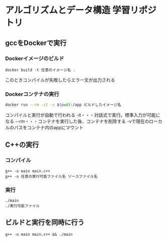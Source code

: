 # アルゴリズムとデータ構造 学習リポジトリ
## gccをDockerで実行
### Dockerイメージのビルド
```
docker build -t 任意のイメージ名 .
```
このときコンパイルが失敗したらエラー文が出力される

### Dockerコンテナの実行
```bash
docker run --rm -it -v $(pwd):/app ビルドしたイメージ名
```
コンパイルと実行が自動で行われる
-it・・・対話式で実行。標準入力が可能になる
--rm・・・コンテナを実行した後、コンテナを削除する
-vで現在のローカルのパスをコンテナ内のappにマウント


## C++の実行
### コンパイル
```
g++ -o main main.c++
g++ -o 任意の実行可能ファイル名 ソースファイル名
```
### 実行
```
./main
./実行可能ファイル
```

## ビルドと実行を同時に行う
```
g++ -o main main.c++ && ./main
```